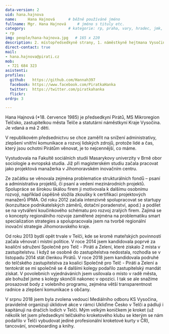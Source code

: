 ```yaml
---
data-version: 2
uid: hana.hajnova
name:     Hana Hajnová  	# běžně používáné jméno
fullname: Mgr. Hana Hajnová  	# jméno s tituly etc.
category:                 	# kategorie: rp, praha, vary, hradec, jmk, senat
- rp
img: people/hana-hajnova.jpg   # 165 x 220
description: 2. místopředsedkyně strany, 1. náměstkyně hejtmana Vysočiny, telčská zastupitelka             	# kratký popis, max 160 znaků
direct-contact: true
mail:
- hana.hajnova@pirati.cz
mob:
 - 721 684 323
asistenti:
profiles:
  github:   https://github.com/Hannah397         
  facebook: https://www.facebook.com/PiratkaHanka
  twitter: 	https://twitter.com/piratkahanka	  
  flickr:
ordrp: 3

---
```


Hana Hajnová (*18. července 1985) je předsedkyní Pirátů, MS Mikroregion Telčsko, zastupitelkou města Telče a statutární náměstkyní Kraje Vysočina. Je vdaná a má 2 děti.

V republikovém předsednictvu se chce zaměřit na snížení administrativy, zlepšení vnitřní komunikace a rozvoj lidských zdrojů, protože lidé a čas, který jsou ochotni Pirátům věnovat, je to nejcennější, co máme.

Vystudovala na Fakultě sociálních studií Masarykovy univerzity v Brně obor sociologie a evropská studia. Již při magisterském studiu začala pracovat jako projektová manažerka v Jihomoravském inovačním centru.

Ze začátku se věnovala zejména problematice strukturálních fondů – psaní a administrativa projektů, či psaní a vedení mezinárodních projektů. Spolupráce se širokou škálou firem ji motivovala k dalšímu osobnímu rozvoji, například úspěšně složila zkoušky k certifikaci projektových manažerů IPMA. Od roku 2012 začala intenzivně spolupracovat se startupy (konzultace podnikatelských záměrů, dotační poradenství, apod.) a podílet se na vytváření koučinkového schématu pro rozvoj zralých firem. Zajímá se o koncepty regionálního rozvoje zaměřené zejména na problematiku smart specialization strategies a spolupracovala jsem na tvorbě regionální inovační strategie Jihomoravského kraje.

Od roku 2013 bydlí opět trvale v Telči, kde se kromě mateřských povinností začala věnovat i místní politice. V roce 2014 jsem kandidovala poprvé za koaliční sdružení Společně pro Telč - Piráti a Zelení, které získalo 2 místa v zastupitelstvu. I když se osobně do zastupitelstva nedostala, rozhodla se v listopadu 2014 stát členkou Pirátů. V roce 2018 jsem kandidovala podruhé do telčského zastupitelstva za koalici Společně pro Telč - Piráti a Zelení a tentokrát se mi společně se 4 dalšími kolegy podařilo zastupitelský mandát získat. V povolebních vyjednáváních jsem usilovala o místo v radě města, ale bohužel jsme s kolegy skončili nakonec v opozici. I tak se ale snažíme prosazovat body z volebního programu, zejména větší transparentnost radnice a zlepšení komunikace s občany.

V srpnu 2018 jsem byla zvolena vedoucí Mediálního odboru KS Vysočina, pravidelně organizuji úklidové akce v rámci Ukliďme Česko v Telči a pádluji i kapitánuji na dračích lodích v Telči. Mým velkým koníčkem je kroket (už několik let jsem předsedkyní telčského kroketového klubu se kterým se nám podařilo v Telči vybudovat jediné profesionální kroketové kurty v ČR), tancování, snowboarding a knihy.
